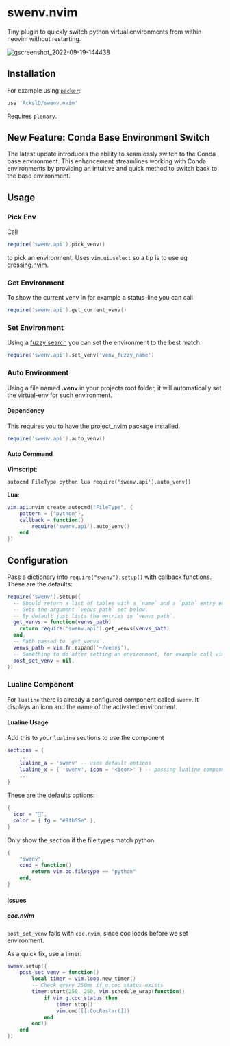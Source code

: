 # swenv.nvim

Tiny plugin to quickly switch python virtual environments from within neovim without
restarting.

![gscreenshot_2022-09-19-144438](https://user-images.githubusercontent.com/23341710/191020632-543e8118-4eea-4964-8d59-1556836b929f.png)

## Installation

For example using [`packer`](https://github.com/wbthomason/packer.nvim):

```lua
use 'AckslD/swenv.nvim'
```
Requires `plenary`.

## New Feature: Conda Base Environment Switch

The latest update introduces the ability to seamlessly switch to the Conda base environment. This enhancement streamlines working with Conda environments by providing an intuitive and quick method to switch back to the base environment.

## Usage

### Pick Env

Call

```lua
require('swenv.api').pick_venv()
```

to pick an environment. Uses `vim.ui.select` so a tip is to use eg
[dressing.nvim](https://github.com/stevearc/dressing.nvim).

### Get Environment

To show the current venv in for example a status-line you can call

```lua
require('swenv.api').get_current_venv()
```

### Set Environment

Using a [fuzzy search](https://en.wikipedia.org/wiki/Approximate_string_matching) you
can set the environment to the best match.

```lua
require('swenv.api').set_venv('venv_fuzzy_name')
```

### Auto Environment

Using a file named **.venv** in your projects root folder, it will automatically set the
virtual-env for such environment.

#### Dependency

This requires you to have the [project_nvim](https://github.com/ahmedkhalf/project.nvim)
package installed.

```lua
require('swenv.api').auto_venv()
```

#### Auto Command

**Vimscript**:

```vimscript
autocmd FileType python lua require('swenv.api').auto_venv()
```

**Lua**:

```lua
vim.api.nvim_create_autocmd("FileType", {
    pattern = {"python"},
    callback = function()
        require('swenv.api').auto_venv()
    end
})
```

## Configuration

Pass a dictionary into `require("swenv").setup()` with callback functions. These are the
defaults:

```lua
require('swenv').setup({
  -- Should return a list of tables with a `name` and a `path` entry each.
  -- Gets the argument `venvs_path` set below.
  -- By default just lists the entries in `venvs_path`.
  get_venvs = function(venvs_path)
    return require('swenv.api').get_venvs(venvs_path)
  end,
  -- Path passed to `get_venvs`.
  venvs_path = vim.fn.expand('~/venvs'),
  -- Something to do after setting an environment, for example call vim.cmd.LspRestart
  post_set_venv = nil,
})
```

### Lualine Component

For `lualine` there is already a configured component called `swenv`. It displays an
icon and the name of the activated environment.

#### Lualine Usage

Add this to your `lualine` sections to use the component

```lua
sections = {
    ...
    lualine_a = 'swenv' -- uses default options
    lualine_x = { 'swenv', icon = '<icon>' } -- passing lualine component options
    ...
}
```

These are the defaults options:

```lua
{
  icon = "",
  color = { fg = "#8fb55e" },
}
```

Only show the section if the file types match python

```lua
{
    "swenv",
    cond = function()
        return vim.bo.filetype == "python"
    end,
}
```

#### Issues

##### coc.nvim

`post_set_venv` fails with `coc.nvim`, since coc loads before we set environment.

As a quick fix, use a timer:

```lua
swenv.setup({
    post_set_venv = function()
        local timer = vim.loop.new_timer()
        -- Check every 250ms if g:coc_status exists
        timer:start(250, 250, vim.schedule_wrap(function()
            if vim.g.coc_status then
                timer:stop()
                vim.cmd([[:CocRestart]])
            end
        end))
    end
})
```
